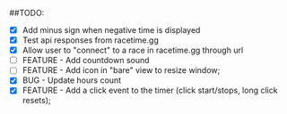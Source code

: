 ##TODO:

- [x] Add minus sign when negative time is displayed
- [x] Test api responses from racetime.gg
- [x] Allow user to "connect" to a race in racetime.gg through url
- [ ] FEATURE - Add countdown sound
- [ ] FEATURE - Add icon in "bare" view to resize window;
- [x] BUG - Update hours count
- [x] FEATURE - Add a click event to the timer (click start/stops, long click resets);

